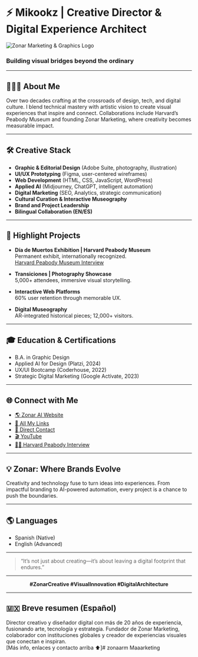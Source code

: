 # ⚡ Mikookz | Creative Director & Digital Experience Architect

![Zonar Marketing & Graphics Logo](image1)

### Building visual bridges beyond the ordinary

---

## 👨🏻‍💻 About Me

Over two decades crafting at the crossroads of design, tech, and digital culture. I blend technical mastery with artistic vision to create visual experiences that inspire and connect. Collaborations include Harvard’s Peabody Museum and founding Zonar Marketing, where creativity becomes measurable impact.

---

## 🛠️ Creative Stack

- **Graphic & Editorial Design** (Adobe Suite, photography, illustration)
- **UI/UX Prototyping** (Figma, user-centered wireframes)
- **Web Development** (HTML, CSS, JavaScript, WordPress)
- **Applied AI** (Midjourney, ChatGPT, intelligent automation)
- **Digital Marketing** (SEO, Analytics, strategic communication)
- **Cultural Curation & Interactive Museography**
- **Brand and Project Leadership**
- **Bilingual Collaboration (EN/ES)**

---

## 🚀 Highlight Projects

- **Día de Muertos Exhibition | Harvard Peabody Museum**  
  Permanent exhibit, internationally recognized.  
  [Harvard Peabody Museum Interview](https://peabody.harvard.edu/resource/day-dead-altar-artist-interview-mizael-sanchez)

- **Transiciones | Photography Showcase**  
  5,000+ attendees, immersive visual storytelling.

- **Interactive Web Platforms**  
  60% user retention through memorable UX.

- **Digital Museography**  
  AR-integrated historical pieces; 12,000+ visitors.

---

## 🎓 Education & Certifications

- B.A. in Graphic Design
- Applied AI for Design (Platzi, 2024)
- UX/UI Bootcamp (Coderhouse, 2022)
- Strategic Digital Marketing (Google Actívate, 2023)

---

## 🌐 Connect with Me

- [🌎 Zonar AI Website](https://zonar-ai.com)
- [🔗 All My Links](https://allmylinks.com/zonarmarketing)
- [📩 Direct Contact](https://zonar-2mnavp1.gamma.site/contacto)
- [🎬 YouTube](https://youtu.be/FUZtHU3-lWY)
- [🧑‍🎨 Harvard Peabody Interview](https://peabody.harvard.edu/resource/day-dead-altar-artist-interview-mizael-sanchez)

---

## 💡 Zonar: Where Brands Evolve

Creativity and technology fuse to turn ideas into experiences. From impactful branding to AI-powered automation, every project is a chance to push the boundaries.

---

## 🌎 Languages

- Spanish (Native)
- English (Advanced)

---

> “It’s not just about creating—it’s about leaving a digital footprint that endures.”

---

<p align="center">
  <b>#ZonarCreative #VisualInnovation #DigitalArchitecture</b>
</p>

---

## 🇲🇽 Breve resumen (Español)

Director creativo y diseñador digital con más de 20 años de experiencia, fusionando arte, tecnología y estrategia. Fundador de Zonar Marketing, colaborador con instituciones globales y creador de experiencias visuales que conectan e inspiran.  
[Más info, enlaces y contacto arriba ⬆️]# zonaarm
Maaarketing
